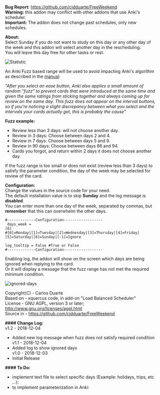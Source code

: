 <b>Bug Report:</b> https://github.com/cjdduarte/FreeWeekend<br>
<b>Warning:</b> this addon may conflict with other addons that use Anki's scheduler.<br>
<b>Important:</b> The addon does not change past schedules, only new schedules.

<b>About:</b><br>
Select Sunday if you do not want to study on this day or any other day of the week and this addon will select another day in the rescheduling.<br>
You will leave this day free for other tasks or rest.

<img src="https://i.ibb.co/c60sYf3/statistic.jpg" alt="Statistic">

An Anki Fuzz based range will be used to avoid impacting Anki's algorithm as described in the <a href="https://apps.ankiweb.net/docs/manual.html#what-spaced-repetition-algorithm-does-anki-use">manual</a>:

<i>"After you select an ease button, Anki also applies a small amount of random “fuzz” to prevent cards that were introduced at the same time and given the same ratings from sticking together and always coming up for review on the same day. This fuzz does not appear on the interval buttons, so if you’re noticing a slight discrepancy between what you select and the intervals your cards actually get, this is probably the cause"</i>

<b>Fuzz example:</b><br>
- Review less than 3 days: will not choose another day.<br>
- Review in 3 days: Choose between days 2 and 4.<br>
- Review in 7 days: Choose between days 5 and 9.<br>
- Review in 90 days: Choose between days 86 and 94.<br>
- Cards you forgot, and return within 2 days it does not choose another day.<br>

If the fuzz range is too small or does not exist (review less than 3 days) to satisfy the parameter condition, the day of the week may be selected for review of the card.

<b>Configuration:</b><br>
Change the values ​​in the source code for your need.<br>
The default installation value is to skip <b>Sunday</b> and the log message is <b>disabled</b>.<br>
You can enter more than one day of the week, separated by commas, but <b>remember</b> that this can overwhelm the other days.<br>

<code>#-------------Configuration------------------<br>
days_week   = [6]       #[0]=Monday|[1]=Tuesday|[2]=Wednesday|[3]=Thursday|[4]=Friday|[5]=Saturday|[6]=Sunday|[-1]=Ignore<br>
log_tooltip = False     #True or False
#-------------Configuration------------------
</code>

Enabling log, the addon will show on the screen which days are being ignored when replying to the card.<br>
Or it will display a message that the fuzz range has not met the required minimum condition.

<img src="https://i.ibb.co/h9HX2FX/ignored-days.png" alt="ignored-days">

Copyright(C) -  Carlos Duarte<br>
Based on - xquercus code, in add-on "Load Balanced Scheduler"<br>
License - GNU AGPL, version 3 or later; http://www.gnu.org/licenses/agpl.html<br>
Source in - https://github.com/cjdduarte/FreeWeekend

<b> #### Change Log:</b><br>
v1.2 - 2018-12-04<br>
- Added new log message when fuzz does not satisfy required condition<br>
v1.1  - 2018-12-04<br>
- Added log to show ignored days<br>
v1.0 - 2018-12-03<br>
- Initial Release

<b> #### To Do:</b><br>
- implement text file to select specific days (Example: holidays, trips, etc ...):<br>
- to implement parameterization in Anki: